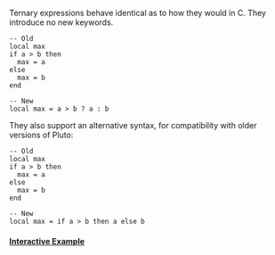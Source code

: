 Ternary expressions behave identical as to how they would in C. They introduce no new keywords.
```pluto showLineNumbers title="Example Code"
-- Old
local max
if a > b then
  max = a
else
  max = b
end

-- New
local max = a > b ? a : b
```
They also support an alternative syntax, for compatibility with older versions of Pluto:
```pluto showLineNumbers title="Example Code"
-- Old
local max
if a > b then
  max = a
else
  max = b
end

-- New
local max = if a > b then a else b
```

#### [Interactive Example](https://pluto-lang.org/web/#code=local%20a%20%3D%206%0Alocal%20b%20%3D%209%0A%0Alocal%20max%20%3D%20a%20%3E%20b%20%3F%20a%20%3A%20b%0A%0Aprint(max))
